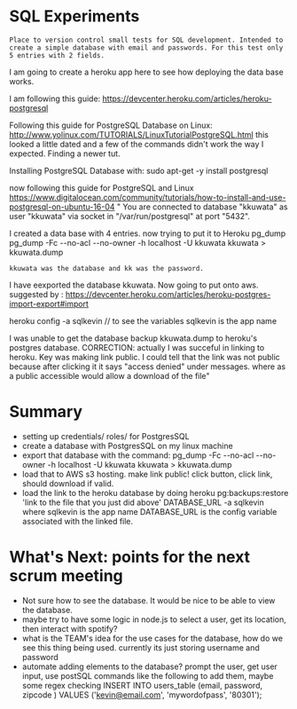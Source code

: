 # SQL Experiments
	Place to version control small tests for SQL development. Intended to create a simple database with email and passwords. For this test only 5 entries with 2 fields. 




I am going to create a heroku app here to see how deploying the data base works.


I am following this guide:
https://devcenter.heroku.com/articles/heroku-postgresql

Following this guide for PostgreSQL Database on Linux:
	http://www.yolinux.com/TUTORIALS/LinuxTutorialPostgreSQL.html
	this looked a little dated and a few of the commands didn't work the way I expected. Finding a newer tut.


Installing PostgreSQL Database with:
	sudo apt-get -y install postgresql

now following this guide for PostgreSQL and Linux
	https://www.digitalocean.com/community/tutorials/how-to-install-and-use-postgresql-on-ubuntu-16-04
"	You are connected to database "kkuwata" as user "kkuwata" via socket in "/var/run/postgresql" at port "5432".


I created a data base with 4 entries. now trying to put it to Heroku
	pg_dump
pg_dump -Fc --no-acl --no-owner -h localhost -U kkuwata kkuwata > kkuwata.dump

	kkuwata was the database and kk was the password.

I have eexported the database kkuwata. Now going to put onto aws.
	suggested by : 
	https://devcenter.heroku.com/articles/heroku-postgres-import-export#import


heroku config -a sqlkevin // to see the variables sqlkevin is the app name

I was unable to get the database backup kkuwata.dump to heroku's postgres database. 
	CORRECTION: actually I was succeful in linking to heroku. Key was making link public. I could tell that the link was not public because after clicking it it says "access denied" under messages. where as a public accessible would allow a download of the file"

Summary
===========

- setting up credentials/ roles/ for PostgresSQL 
- create a database with PostgresSQL on my linux machine
- export that database with the command:
	pg_dump -Fc --no-acl --no-owner -h localhost -U kkuwata kkuwata > kkuwata.dump
- load that to AWS s3 hosting.
	make link public! click button, click link, should download if valid.
- load the link to the heroku database by doing
	heroku pg:backups:restore 'link to the file that you just did above' DATABASE_URL -a sqlkevin
	where sqlkevin is the app name
	DATABASE_URL is the config variable associated with the linked file.

What's Next: points for the next scrum meeting
===========

- Not sure how to see the database. It would be nice to be able to view the database. 
- maybe try to have some logic in node.js to select a user, get its location, then interact with spotify?
- what is the TEAM's idea for the use cases for the database,
	how do we see this thing being used. currently its just storing username and password
- automate adding elements to the database? 
	prompt the user, get user input, use postSQL commands like the following to add them, maybe some regex checking
	INSERT INTO users_table (email, password, zipcode ) VALUES ('kevin@email.com', 'mywordofpass', '80301');



